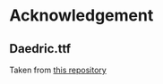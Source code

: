# Acknowledgement

## Daedric.ttf

Taken from [this repository](https://github.com/mmillar-bolis/MDunmeris/)
